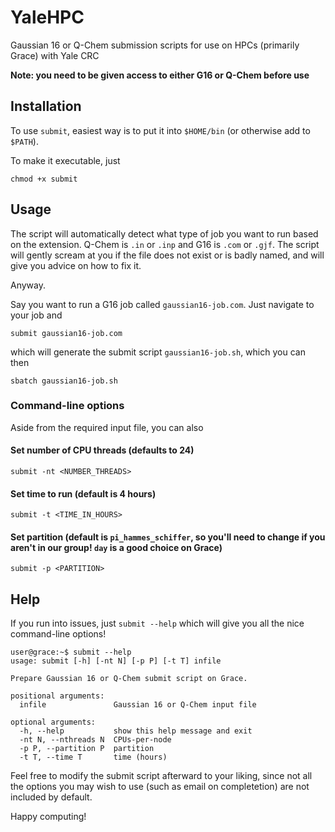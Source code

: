 # YaleHPC
Gaussian 16 or Q-Chem  submission scripts for use on HPCs (primarily Grace) with Yale CRC

**Note: you need to be given access to either G16 or Q-Chem before use**

## Installation

To use `submit`, easiest way is to put it into `$HOME/bin` (or otherwise add to `$PATH`).

To make it executable, just 

```
chmod +x submit 
```

## Usage
The script will automatically detect what type of job you want to run based on the extension. Q-Chem is `.in` or `.inp` and G16 is `.com` or `.gjf`. The script will gently scream at you if the file does not exist or is badly named, and will give you advice on how to fix it.

Anyway.

Say you want to run a G16 job called `gaussian16-job.com`. Just navigate to your job and

```
submit gaussian16-job.com
```

which will generate the submit script `gaussian16-job.sh`, which you can then 

```
sbatch gaussian16-job.sh
```

### Command-line options
Aside from the required input file, you can also

#### Set number of CPU threads (defaults to 24)

```
submit -nt <NUMBER_THREADS>
```

#### Set time to run (default is 4 hours)

```
submit -t <TIME_IN_HOURS>
```

#### Set partition (default is `pi_hammes_schiffer`, so you'll need to change if you aren't in our group! `day` is a good choice on Grace)

```
submit -p <PARTITION>
```


## Help
If you run into issues, just `submit --help` which will give you all the nice command-line options!

```
user@grace:~$ submit --help
usage: submit [-h] [-nt N] [-p P] [-t T] infile

Prepare Gaussian 16 or Q-Chem submit script on Grace.

positional arguments:
  infile               Gaussian 16 or Q-Chem input file

optional arguments:
  -h, --help           show this help message and exit
  -nt N, --nthreads N  CPUs-per-node
  -p P, --partition P  partition
  -t T, --time T       time (hours)
```

Feel free to modify the submit script afterward to your liking, since not all the options you may wish to use (such as email on completetion) are not included by default.

Happy computing!


